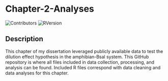 # Chapter-2-Analyses
![Contributors](https://img.shields.io/github/contributors/korotasz/Chapter-2-Analyses?style=plastic)
![RVersion](https://img.shields.io/github/r-package/v/korotasz/Chapter-2-Analyses)
## Description
This chapter of my dissertation leveraged publicly available data to test the dilution effect hypothesis in the amphibian-Bsal system. This GitHub repository is where all files included in data collection, processing, and analysis can be found. Included R files correspond with data cleaning and data analyses for this chapter.

## 
